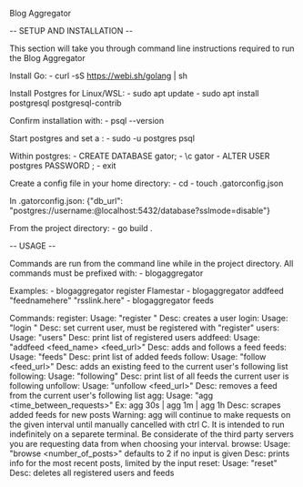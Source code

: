 Blog Aggregator

-- SETUP AND INSTALLATION --

This section will take you through command line instructions required to run the Blog Aggregator

Install Go:
    - curl -sS https://webi.sh/golang | sh


Install Postgres for Linux/WSL:
    - sudo apt update
    - sudo apt install postgresql postgresql-contrib

Confirm installation with:
    - psql --version

Start postgres and set a :
    - sudo -u postgres psql

Within postgres:
    - CREATE DATABASE gator;
    - \c gator
    - ALTER USER postgres PASSWORD <password>;
    - exit

Create a config file in your home directory:
    - cd
    - touch .gatorconfig.json

In .gatorconfig.json:
    {"db_url": "postgres://username:@localhost:5432/database?sslmode=disable"}

From the project directory:
    - go build .


-- USAGE --

Commands are run from the command line while in the project directory.
All commands must be prefixed with:
    - blogaggregator

Examples:
    - blogaggregator register Flamestar
    - blogaggregator addfeed "feednamehere" "rsslink.here"
    - blogaggregator feeds

Commands:
    register:
        Usage: "register <name>"
        Desc: creates a user
    login:
        Usage: "login <name>"
        Desc: set current user, must be registered with "register"
    users:
        Usage: "users"
        Desc: print list of registered users
    addfeed:
        Usage: "addfeed <feed_name> <feed_url>"
        Desc: adds and follows a feed
    feeds:
        Usage: "feeds"
        Desc: print list of added feeds
    follow:
        Usage: "follow <feed_url>"
        Desc: adds an existing feed to the current user's following list
    following:
        Usage: "following"
        Desc: print list of all feeds the current user is following
    unfollow:
        Usage: "unfollow <feed_url>"
        Desc: removes a feed from the current user's following list
    agg:
        Usage: "agg <time_between_requests>" Ex: agg 30s | agg 1m | agg 1h
        Desc: scrapes added feeds for new posts
        Warning: agg will continue to make requests on the given interval until manually cancelled with ctrl C. It is intended to run indefinitely on a separete terminal. Be considerate of the third party servers you are requesting data from when choosing your interval.
    browse:
        Usage: "browse <number_of_posts>" defaults to 2 if no input is given
        Desc: prints info for the most recent posts, limited by the input
    reset:
        Usage: "reset"
        Desc: deletes all registered users and feeds

    
